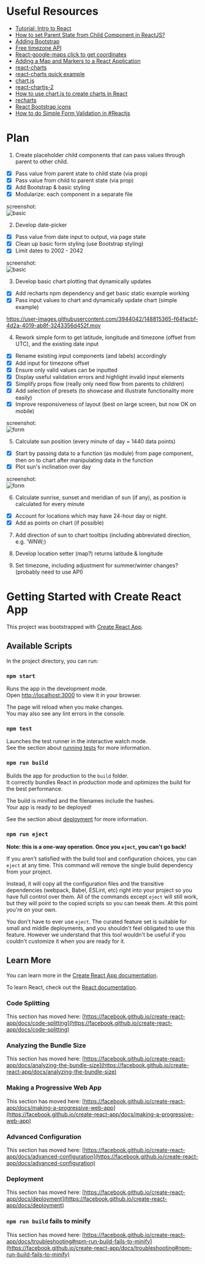 # Useful Resources
- [Tutorial: Intro to React](https://reactjs.org/tutorial/tutorial.html)
- [How to set Parent State from Child Component in ReactJS?](https://www.geeksforgeeks.org/how-to-set-parent-state-from-children-component-in-reactjs/)
- [Adding Bootstrap](https://create-react-app.dev/docs/adding-bootstrap/)
- [Free timezone API](https://timezonedb.com/)
- [React-google-maps click to get coordinates](https://stackoverflow.com/questions/61776224/react-google-maps-click-the-map-to-get-coordinates)
- [Adding a Map and Markers to a React Application](https://developers.google.com/maps/documentation/javascript/react-map)
- [react-charts](https://react-charts.tanstack.com/docs/overview)
- [react-charts quick example](https://www.npmjs.com/package/react-charts#quick-example)
- [chart.js](https://www.chartjs.org/docs/latest/)
- [react-chartjs-2](https://www.npmjs.com/package/react-chartjs-2)
- [How to use chart.js to create charts in React](https://www.educative.io/edpresso/how-to-use-chartjs-to-create-charts-in-react)
- [recharts](https://recharts.org/en-US/)
- [React Bootstrap icons](https://www.npmjs.com/package/react-bootstrap-icons)
- [How to do Simple Form Validation in #Reactjs](https://learnetto.com/blog/react-form-validation)

# Plan
1. Create placeholder child components that can pass values through parent to other child.
- [x] Pass value from parent state to child state (via prop)
- [x] Pass value from child to parent state (via prop)
- [x] Add Bootstrap & basic styling
- [x] Modularize: each component in a separate file
  
screenshot:  
![basic](https://github.com/jinjagit/react-sunpos/blob/main/img/basic.png)
  
2. Develop date-picker
- [x] Pass value from date input to output, via page state
- [x] Clean up basic form styling (use Bootstrap styling)
- [x] Limit dates to 2002 - 2042
  
screenshot:  
![basic](https://github.com/jinjagit/react-sunpos/blob/main/img/datepicker.png)
  
3. Develop basic chart plotting that dynamically updates
- [x] Add recharts npm dependency and get basic static example working
- [x] Pass input values to chart and dynamically update chart (simple example)
  
https://user-images.githubusercontent.com/3944042/148815365-f64facbf-4d2a-4019-ab8f-3243356d452f.mov
  
4. Rework simple form to get latitude, longitude and timezone (offset from UTC), and the existing date input
- [x] Rename existing input components (and labels) accordingly
- [x] Add input for timezone offset
- [x] Ensure only valid values can be inputted
- [x] Display useful validation errors and highlight invalid input elements
- [x] Simplify props flow (really only need flow from parents to children)
- [x] Add selection of presets (to showcase and illustrate functionality more easily)
- [x] Improve responsiveness of layout (best on large screen, but now OK on mobile)

screenshot:  
![form](https://github.com/jinjagit/react-sunpos/blob/main/img/form.png)
  
5. Calculate sun position (every minute of day = 1440 data points)  
- [x] Start by passing data to a function (as module) from page component, then on to chart after manipulating data in the function  
- [x] Plot sun's inclination over day

screenshot:  
![form](https://github.com/jinjagit/react-sunpos/blob/main/img/Screenshot_2022-01-16.png)

6. Calculate sunrise, sunset and meridian of sun (if any), as position is calculated for every minute
- [x] Account for locations which may have 24-hour day or night.  
- [x] Add as points on chart (if possible)

7. Add direction of sun to chart tooltips (including abbreviated direction, e.g. 'WNW;)  
  
8. Develop location setter (map?) returns latitude & longitude 
  
9. Set timezone, including adjustment for summer/winter changes? (probably need to use API) 





# Getting Started with Create React App

This project was bootstrapped with [Create React App](https://github.com/facebook/create-react-app).

## Available Scripts

In the project directory, you can run:

### `npm start`

Runs the app in the development mode.\
Open [http://localhost:3000](http://localhost:3000) to view it in your browser.

The page will reload when you make changes.\
You may also see any lint errors in the console.

### `npm test`

Launches the test runner in the interactive watch mode.\
See the section about [running tests](https://facebook.github.io/create-react-app/docs/running-tests) for more information.

### `npm run build`

Builds the app for production to the `build` folder.\
It correctly bundles React in production mode and optimizes the build for the best performance.

The build is minified and the filenames include the hashes.\
Your app is ready to be deployed!

See the section about [deployment](https://facebook.github.io/create-react-app/docs/deployment) for more information.

### `npm run eject`

**Note: this is a one-way operation. Once you `eject`, you can't go back!**

If you aren't satisfied with the build tool and configuration choices, you can `eject` at any time. This command will remove the single build dependency from your project.

Instead, it will copy all the configuration files and the transitive dependencies (webpack, Babel, ESLint, etc) right into your project so you have full control over them. All of the commands except `eject` will still work, but they will point to the copied scripts so you can tweak them. At this point you're on your own.

You don't have to ever use `eject`. The curated feature set is suitable for small and middle deployments, and you shouldn't feel obligated to use this feature. However we understand that this tool wouldn't be useful if you couldn't customize it when you are ready for it.

## Learn More

You can learn more in the [Create React App documentation](https://facebook.github.io/create-react-app/docs/getting-started).

To learn React, check out the [React documentation](https://reactjs.org/).

### Code Splitting

This section has moved here: [https://facebook.github.io/create-react-app/docs/code-splitting](https://facebook.github.io/create-react-app/docs/code-splitting)

### Analyzing the Bundle Size

This section has moved here: [https://facebook.github.io/create-react-app/docs/analyzing-the-bundle-size](https://facebook.github.io/create-react-app/docs/analyzing-the-bundle-size)

### Making a Progressive Web App

This section has moved here: [https://facebook.github.io/create-react-app/docs/making-a-progressive-web-app](https://facebook.github.io/create-react-app/docs/making-a-progressive-web-app)

### Advanced Configuration

This section has moved here: [https://facebook.github.io/create-react-app/docs/advanced-configuration](https://facebook.github.io/create-react-app/docs/advanced-configuration)

### Deployment

This section has moved here: [https://facebook.github.io/create-react-app/docs/deployment](https://facebook.github.io/create-react-app/docs/deployment)

### `npm run build` fails to minify

This section has moved here: [https://facebook.github.io/create-react-app/docs/troubleshooting#npm-run-build-fails-to-minify](https://facebook.github.io/create-react-app/docs/troubleshooting#npm-run-build-fails-to-minify)
